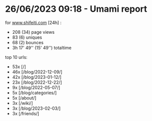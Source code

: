# 26/06/2023 09:18 - Umami report
for www.shifeiti.com [24h] :

 - 208 (34) page views
 - 83 (6) uniques
 - 68 (2) bounces
 - 3h 17' 49'' (15' 49'') totaltime


top 10 urls:
 - 53x [/]
 - 46x [/blog/2022-12-09/]
 - 42x [/blog/2023-01-12/]
 - 23x [/blog/2022-12-22/]
 - 9x [/blog/2022-05-07/]
 - 5x [/blog/categories/]
 - 5x [/about/]
 - 3x [/wiki/]
 - 3x [/blog/2023-02-03/]
 - 3x [/friends/]


